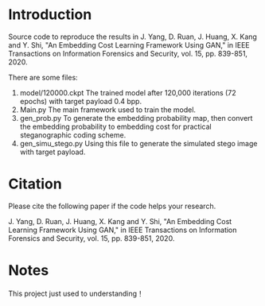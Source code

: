 # Introduction

Source code to reproduce the results in
 J. Yang, D. Ruan, J. Huang, X. Kang and Y. Shi, "An Embedding Cost Learning Framework Using GAN," in IEEE Transactions on Information Forensics and Security, vol. 15, pp. 839-851, 2020.

There are some files:

1. model/120000.ckpt  The trained model after 120,000 iterations (72 epochs) with target payload 0.4 bpp.
2. Main.py  The main framework used to train the model.
3. gen_prob.py  To generate the embedding probability map, then convert the embedding probability to embedding cost for practical steganographic coding scheme. 
4. gen_simu_stego.py  Using this file to generate the simulated stego image with target payload.

# Citation
Please cite the following paper if the code helps your research.

 J. Yang, D. Ruan, J. Huang, X. Kang and Y. Shi, "An Embedding Cost Learning Framework Using GAN," in IEEE Transactions on Information Forensics and Security, vol. 15, pp. 839-851, 2020.
 
# Notes
This project just used to  understanding！
